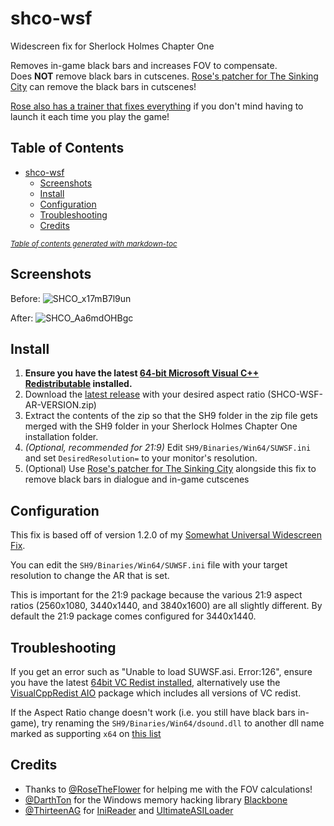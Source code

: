 # shco-wsf

 Widescreen fix for Sherlock Holmes Chapter One  

Removes in-game black bars and increases FOV to compensate.  
Does **NOT** remove black bars in cutscenes. [Rose's patcher for The Sinking City](https://community.pcgamingwiki.com/files/file/1329-the-sinking-city-ultrawide-and-multimonitor-mod/) can remove the black bars in cutscenes!

[Rose also has a trainer that fixes everything](https://github.com/RoseTheFlower/SherlockHolmesCOUltrawide) if you don't mind having to launch it each time you play the game!

## Table of Contents

- [shco-wsf](#shco-wsf)
  * [Screenshots](#screenshots)
  * [Install](#install)
  * [Configuration](#configuration)
  * [Troubleshooting](#troubleshooting)
  * [Credits](#credits)

<small><i><a href='http://ecotrust-canada.github.io/markdown-toc/'>Table of contents generated with markdown-toc</a></i></small>

## Screenshots

Before:
![SHCO_x17mB7l9un](https://user-images.githubusercontent.com/844685/142747093-f8f7ab0c-aa54-431c-83fe-2cb4c759266f.jpg)


After:
![SHCO_Aa6mdOHBgc](https://user-images.githubusercontent.com/844685/142747094-bb0041f0-fba2-4212-90d3-24246903cd5d.jpg)


## Install

1. **Ensure you have the latest [64-bit Microsoft Visual C++ Redistributable](https://aka.ms/vs/17/release/vc_redist.x64.exe) installed.**
2. Download the [latest release](https://github.com/PhantomGamers/shco-wsf/releases/latest) with your desired aspect ratio (SHCO-WSF-AR-VERSION.zip)
3. Extract the contents of the zip so that the SH9 folder in the zip file gets merged with the SH9 folder in your Sherlock Holmes Chapter One installation folder.
4. *(Optional, recommended for 21:9)* Edit `SH9/Binaries/Win64/SUWSF.ini` and set `DesiredResolution=` to your monitor's resolution.
5. (Optional) Use [Rose's patcher for The Sinking City](https://community.pcgamingwiki.com/files/file/1329-the-sinking-city-ultrawide-and-multimonitor-mod/) alongside this fix to remove black bars in dialogue and in-game cutscenes

## Configuration

This fix is based off of version 1.2.0 of my [Somewhat Universal Widescreen Fix](https://github.com/phantomgamers/suwsf).

You can edit the `SH9/Binaries/Win64/SUWSF.ini` file with your target resolution to change the AR that is set.

This is important for the 21:9 package because the various 21:9 aspect ratios (2560x1080, 3440x1440, and 3840x1600) are all slightly different. By default the 21:9 package comes configured for 3440x1440.

## Troubleshooting

If you get an error such as "Unable to load SUWSF.asi. Error:126", ensure you have the latest [64bit VC Redist installed](https://aka.ms/vs/17/release/vc_redist.x64.exe), alternatively use the [VisualCppRedist AIO](https://github.com/abbodi1406/vcredist) package which includes all versions of VC redist.

If the Aspect Ratio change doesn't work (i.e. you still have black bars in-game), try renaming the `SH9/Binaries/Win64/dsound.dll` to another dll name marked as supporting `x64` on [this list](https://github.com/ThirteenAG/Ultimate-ASI-Loader#description)

## Credits

- Thanks to [@RoseTheFlower](https://github.com/RoseTheFlower/) for helping me with the FOV calculations!
- [@DarthTon](https://github.com/DarthTon) for the Windows memory hacking library [Blackbone](https://github.com/DarthTon/Blackbone)
- [@ThirteenAG](https://github.com/ThirteenAG) for [IniReader](https://github.com/ThirteenAG/IniReader) and [UltimateASILoader](https://github.com/ThirteenAG/Ultimate-ASI-Loader)
